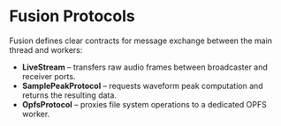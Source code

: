 # Fusion Protocols

Fusion defines clear contracts for message exchange between the main thread and
workers:

- **LiveStream** – transfers raw audio frames between broadcaster and receiver
  ports.
- **SamplePeakProtocol** – requests waveform peak computation and returns the
  resulting data.
- **OpfsProtocol** – proxies file system operations to a dedicated OPFS worker.
